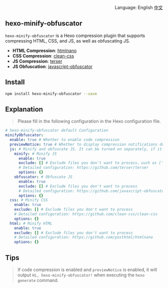 <div align="right">
  Language: English
  <a title="Chinese" href="/README_CN.md">中文</a>
</div>

## hexo-minify-obfuscator

`hexo-minify-obfuscator` is a Hexo compression plugin that supports compressing HTML, CSS, and JS, as well as obfuscating JS.

- **HTML Compression**: [htmlnano](https://github.com/posthtml/htmlnano)  
- **CSS Compression**: [clean-css](https://github.com/clean-css/clean-css)  
- **JS Compression**: [terser](https://github.com/terser/terser)  
- **JS Obfuscation**: [javascript-obfuscator](https://github.com/javascript-obfuscator/javascript-obfuscator)  

## Install

```bash
npm install hexo-minify-obfuscator --save
```

## Explanation

> Please fill in the following configuration in the Hexo configuration file.

```yml
# hexo-minify-obfuscator default Configuration
minifyObfuscator:
  enable: true # Whether to enable code compression
  previewNotice: true # Whether to display compression notifications during local preview
  js: # Minify and obfuscate JS. It can be turned on separately, if it is turned on at the same time, it will be obfuscated first and then compressed.
    minify: # Minify JS
      enable: true
      exclude: [] # Exclude files you don't want to process，such as ['index.min.js','a.min.js']
      # Detailed configuration: https://github.com/terser/terser
      options: {}
    obfuscator: # Obfuscate JS
      enable: true
      exclude: [] # Exclude files you don't want to process
      # Detailed configuration: https://github.com/javascript-obfuscator/javascript-obfuscator
      options: {}
  css: # Minify CSS
    enable: true
    exclude: [] # Exclude files you don't want to process
    # Detailed configuration: https://github.com/clean-css/clean-css
    options: {}
  html: # Minify HTML
    enable: true
    exclude: [] # Exclude files you don't want to process
    # Detailed configuration: https://github.com/posthtml/htmlnano
    options: {}
```

## Tips

> If code compression is enabled and `previewNotice` is enabled, it will output `Hi, hexo-minify-obfuscator!` when executing the `hexo generate` command.